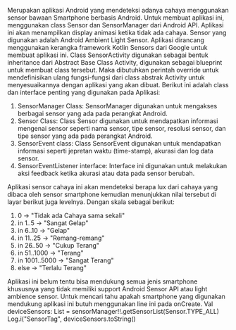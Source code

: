 Merupakan aplikasi Android yang mendeteksi adanya cahaya menggunakan sensor bawaan Smartphone berbasis Android. Untuk membuat aplikasi ini, menggunakan class Sensor dan SensorManager dari Android API. Aplikasi ini akan menampilkan display animasi ketika tidak ada cahaya. Sensor yang digunakan adalah Android Ambient Light Sensor.
Aplikasi dirancang menggunakan kerangka framework Kotlin Sensors dari Google untuk membuat aplikasi ini. Class SensorActivity digunakan sebagai bentuk inheritance dari Abstract Base Class Activity, digunakan sebagai blueprint untuk membuat class tersebut. Maka dibutuhkan perintah override untuk mendefinisikan ulang fungsi-fungsi dari class abstrak Activity untuk menyesuaikannya dengan aplikasi yang akan dibuat. Berikut ini adalah class dan interface penting yang digunakan pada Aplikasi:
1.	SensorManager Class: SensorManager digunakan untuk mengakses berbagai sensor yang ada pada perangkat Android.
2.	Sensor Class:  Class Sensor digunakan untuk mendapatkan informasi mengenai sensor seperti nama sensor, tipe sensor, resolusi sensor, dan tipe sensor yang ada pada perangkat Android.
3.	SensorEvent class: Class SensorEvent digunakan untuk mendapatkan informasi seperti jepretan waktu (time-stamp), akurasi dan log data sensor.
4.	SensorEventListener interface: Interface ini digunakan untuk melakukan aksi feedback ketika akurasi atau data pada sensor berubah.

Aplikasi sensor cahaya ini akan mendeteksi berapa lux dari cahaya yang dibaca oleh sensor smartphone kemudian menunjukkan nilai tersebut di layar berikut juga levelnya. Dengan skala sebagai berikut:
1. 0 -> "Tidak ada Cahaya sama sekali"
2. in 1..5 -> "Sangat Gelap"
3. in 6..10 -> "Gelap"
4. in 11..25 -> "Remang-remang"
5. in 26..50 -> "Cukup Terang"
6. in 51..1000 -> "Terang"
7. in 1001..5000 -> "Sangat Terang"
8. else -> "Terlalu Terang"

Aplikasi ini belum tentu bisa mendukung semua jenis smartphone khususnya yang tidak memiliki support Android Sensor API atau light ambience sensor. Untuk mencari tahu apakah smartphone yang digunakan mendukung aplikasi ini butuh menggunakan line ini pada onCreate.
Val deviceSensors: List<Sensor> =
sensorManager!!.getSensorList(Sensor.TYPE_ALL)
Log.i("SensorTag", deviceSensors.toString()
